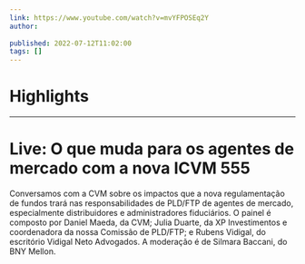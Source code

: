 ```yaml
---
link: https://www.youtube.com/watch?v=mvYFPOSEq2Y
author: 
   
published: 2022-07-12T11:02:00
tags: []
---
```

# Highlights


---
# Live: O que muda para os agentes de mercado com a nova ICVM 555
Conversamos com a CVM sobre os impactos que a nova regulamentação de fundos trará nas responsabilidades de PLD/FTP de agentes de mercado, especialmente distribuidores e administradores fiduciários. O painel é composto por Daniel Maeda, da CVM; Julia Duarte, da XP Investimentos e coordenadora da nossa Comissão de PLD/FTP; e Rubens Vidigal, do escritório Vidigal Neto Advogados. A moderação é de Silmara Baccani, do BNY Mellon.